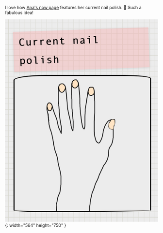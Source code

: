 ---
---

I love how [Ana's now page](https://ohhelloana.blog/now/) features her current nail polish. 💅 Such a fabulous idea! 

![Detail from a website: illustration of a hand with nails in the color bisque. The heading says current nail polish.](/images/nail-polish.png){: width="564" height="750" }

